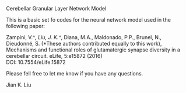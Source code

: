 
Cerebellar Granular Layer Network Model

This is a basic set fo codes for the neural network model used in the following paper:

Zampini, V.^*, Liu, J. K.^*, Diana, M.A., Maldonado, P.P., Brunel, N., Dieudonné, S. 
(*These authors contributed equally to this work), 
Mechanisms and functional roles of glutamatergic synapse diversity in a cerebellar circuit. eLife, 5:e15872 (2016)  
DOI: 10.7554/eLife.15872

Please fell free to let me know if you have any questions.

Jian K. Liu

